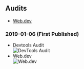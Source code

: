 ## Audits

- [Web.dev](https://lighthouse-dot-webdotdevsite.appspot.com/lh/html?url=https://medicine.rin.rocks)

### 2019-01-06 (First Published)

- Devtools Audit  
  ![DevTools Audit](https://github.com/ri7nz/Medicine/blob/dev/audits/devtools-audit-2019-01-06.png)
- Web.dev  
  ![Web.dev](https://github.com/ri7nz/Medicine/blob/dev/audits/web.dev2019-01-06.png)
